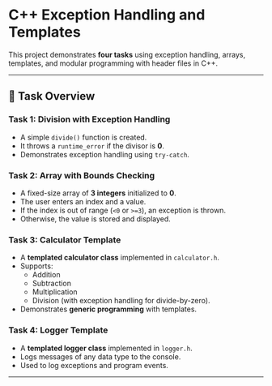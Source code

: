# C++ Exception Handling and Templates

This project demonstrates **four tasks** using exception handling, arrays, templates, and modular programming with header files in C++.

---

## 📌 Task Overview

### **Task 1: Division with Exception Handling**
- A simple `divide()` function is created.  
- It throws a `runtime_error` if the divisor is **0**.  
- Demonstrates exception handling using `try-catch`.

### **Task 2: Array with Bounds Checking**
- A fixed-size array of **3 integers** initialized to **0**.  
- The user enters an index and a value.  
- If the index is out of range (`<0` or `>=3`), an exception is thrown.  
- Otherwise, the value is stored and displayed.



### **Task 3: Calculator Template**
- A **templated calculator class** implemented in `calculator.h`.  
- Supports:
  - Addition  
  - Subtraction  
  - Multiplication  
  - Division (with exception handling for divide-by-zero).  
- Demonstrates **generic programming** with templates.

### **Task 4: Logger Template**
- A **templated logger class** implemented in `logger.h`.  
- Logs messages of any data type to the console.  
- Used to log exceptions and program events.

---




